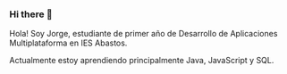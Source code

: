 ### Hi there 👋

Hola! Soy Jorge, estudiante de primer año de Desarrollo de Aplicaciones Multiplataforma en IES Abastos.

Actualmente estoy aprendiendo principalmente Java, JavaScript y SQL.
